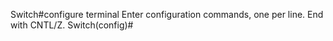 Switch#configure terminal
Enter configuration commands, one per line.  End with CNTL/Z.
Switch(config)#
